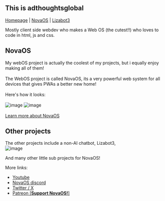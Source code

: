## This is adthoughtsglobal
[Homepage](https://adthoughtsglobal.github.io/) | [NovaOS](https://adthoughtsglobal.github.io/NovaOS/) | [Lizabot3](https://sites.google.com/view/lizabot3/home)

Mostly client side webdev who makes a Web OS (the cutest!!) who loves to code in html, js and css.
## NovaOS
My webOS project is actually the coolest of my projects, but i equally enjoy making all of them!<br><br>
The WebOS project is called NovaOS, its a very powerful web system for all devices that gives PWAs a better new home! <br><br>Here's how it looks:<br><br>
![image](https://github.com/user-attachments/assets/b33dd17c-3b46-48dd-9713-999d2134eeef)
![image](https://github.com/user-attachments/assets/c10bd45b-2a7b-4e30-b463-8e6a20dc6e85)
<br><br>[Learn more about NovaOS](https://adthoughtsglobal.github.io/NovaOS/)

## Other projects
The other projects include a non-AI chatbot, Lizabot3,<br>
![image](https://github.com/user-attachments/assets/eb9a7065-af6d-4954-9dc2-07c6bac7ac71)

And many other little sub projects for NovaOS!

More links:
- [Youtube](https://www.youtube.com/@adthoughtsglobal)
- [NovaOS discord](https://discord.com/invite/atkqbwEQU8)
- [Twitter / X](https://x.com/adthattweets)
- [Patreon [**Support NovaOS!**]](https://patreon.com/adthoughtsglobal/)

